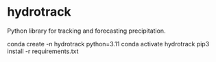 # hydrotrack
Python library for tracking and forecasting precipitation.

conda create -n hydrotrack python=3.11
conda activate hydrotrack
pip3 install -r requirements.txt
